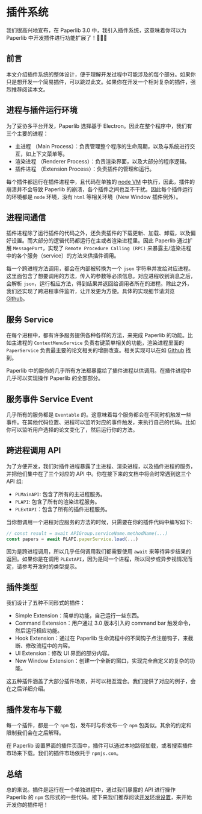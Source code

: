 # 插件系统

我们很高兴地宣布，在 Paperlib 3.0 中，我引入插件系统，这意味着你可以为 Paperlib 中开发插件进行功能扩展了！🎉🎉🎉

## 前言

本文介绍插件系统的整体设计，便于理解开发过程中可能涉及的每个部分。如果你只是想开发一个简易插件，可以跳过此文。如果你在开发一个相对复杂的插件，强烈推荐阅读本文。

## 进程与插件运行环境

为了妥协多平台开发，Paperlib 选择基于 Electron。因此在整个程序中，我们有三个主要的进程：

- 主进程 （Main Process）：负责管理整个程序的生命周期，以及与系统进行交互，如上下文菜单等。
- 渲染进程 （Renderer Process）：负责渲染界面，以及大部分的程序逻辑。
- 插件进程 （Extension Process）：负责插件的管理和运行。

每个插件都运行在插件进程中，且代码在单独的 [node VM](https://nodejs.org/api/vm.html) 中执行，因此，插件的崩溃并不会导致 Paperlib 的崩溃，各个插件之间也互不干扰。因此每个插件运行的环境都是 `node` 环境，没有 `html` 等相关环境（New Window 插件例外）。 

## 进程间通信

插件进程除了运行插件的代码之外，还负责插件的下载更新、加载、卸载，以及偏好设置。而大部分的逻辑代码都运行在主或者渲染进程里。因此 Paperlib 通过扩展 `MessagePort`，实现了 `Remote Procedure Calling (RPC)` 来暴露主/渲染进程中的各个服务（service）的方法来供插件调用。

每一个跨进程方法调用，都会在内部被转换为一个 `json` 字符串并发给对应进程。这里面包含了想要调用的方法，传入的参数等必须信息。对应进程收到消息之后，会解析 `json`，运行相应方法，得到结果并返回给调用者所在的进程。除此之外，我们还实现了跨进程事件监听，让开发更为方便。具体的实现细节请浏览 [Github](https://github.com/Future-Scholars/paperlib/tree/dev-3.0.0/app/base/rpc)。

## 服务 Service

在每个进程中，都有许多服务提供各种各样的方法，来完成 Paperlib 的功能。比如主进程的 `ContextMenuService` 负责右键菜单相关的功能，渲染进程里面的 `PaperService` 负责最主要的论文相关的增删改查。相关实现可以在如 [Github](https://github.com/Future-Scholars/paperlib/tree/dev-3.0.0/app/renderer/services) 找到。

Paperlib 中的服务的几乎所有方法都暴露给了插件进程以供调用。在插件进程中几乎可以实现操作 Paperlib 的全部部分。

## 服务事件 Service Event

几乎所有的服务都是 `Eventable` 的。这意味着每个服务都会在不同时机触发一些事件。在其他代码位置、进程可以监听对应的事件触发，来执行自己的代码。比如你可以监听用户选择的论文变化了，然后运行你的方法。

## 跨进程调用 API

为了方便开发，我们对插件进程暴露了主进程、渲染进程，以及插件进程的服务，并把他们集中在了三个对应的 API 中。你在接下来的文档中将会时常遇到这三个 API 组:

- `PLMainAPI`: 包含了所有的主进程服务。
- `PLAPI`: 包含了所有的渲染进程服务。
- `PLExtAPI`：包含了所有的插件进程服务。

当你想调用一个进程对应服务的方法的时候，只需要在你的插件代码中编写如下:

```ts
// const result = await APIGroup.serviceName.methodName(...)
const papers = await PLAPI.paperService.load(...)
```

因为是跨进程调用，所以几乎任何调用我们都需要使用 `await` 来等待异步结果的返回。如果你是在调用 `PLExtAPI`，因为是同一个进程，所以同步或异步视情况而定，请参考开发时的类型提示。

## 插件类型

我们设计了五种不同形式的插件：

- Simple Extension：简单的功能，自己运行一些东西。
- Command Extension：用户通过 3.0 版本引入的 command bar 触发命令，然后运行相应功能。
- Hook Extension：通过在 Paperlib 生命流程中的不同钩子点注册钩子，来截断、修改流程中的内容。
- UI Extension：修改 UI 界面的部分内容。
- New Window Extension：创建一个全新的窗口，实现完全自定义的复杂的功能。

这五种插件涵盖了大部分插件场景，并可以相互混合。我们提供了对应的例子，会在之后详细介绍。

## 插件发布与下载

每一个插件，都是一个 `npm` 包，发布时与你发布一个 `npm` 包类似。其余的约定和限制我们会在之后解释。

在 Paperlib 设置界面的插件页面中，插件可以通过本地路径加载，或者搜索插件市场来下载。我们的插件市场依托于 `npmjs.com`。

## 总结

总的来说。插件是运行在一个单独进程中，通过我们暴露的 API 进行操作 Paperlib 的 `npm` 包形式的一些代码。接下来我们推荐阅读[开发环境设置](./env)，来开始开发你的插件吧！